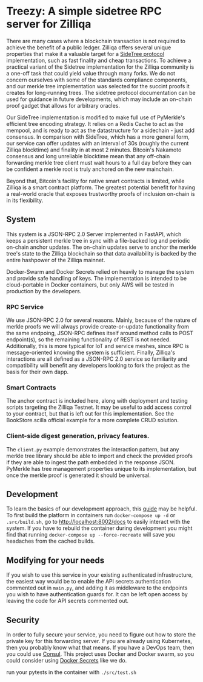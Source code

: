 # Treezy: A simple sidetree RPC server for Zilliqa 

There are many cases where a blockchain transaction is not required to achieve the benefit of a public ledger. Zilliqa offers several unique properties that make it a valuable target for a [SideTree protocol](https://github.com/decentralized-identity/sidetree/blob/master/docs/protocol.md) implementation, such as fast finality and cheap transactions. To achieve a practical variant of the Sidetree implementation for the Zilliqa community is a one-off task that could yield value through many forks. We do not concern ourselves with some of the standards compliance components, and our merkle tree implementation was selected for the succint proofs it creates for long-running trees. The sidetree protocol documentation can be used for guidance in future developments, which may include an on-chain proof gadget that allows for arbitrary oracles.

Our SideTree implementation is modified to make full use of PyMerkle's efficient tree encoding strategy. It relies on a Redis Cache to act as the mempool, and is ready to act as the datastructure for a sidechain - just add consensus. 
In comparison with SideTree, which has a more general form, our service can offer updates with an interval of 30s (roughly the current Zilliqa blocktime) and finality in at most 2 minutes. Bitcoin's Nakamoto consensus and long unreliable blocktime mean that any off-chain forwarding merkle tree client must wait hours to a full day before they can be confident a merkle root is truly anchored on the new mainchain. 

Beyond that, Bitcoin's facility for native smart contracts is limited, while Zilliqa is a smart contract platform. The greatest potential benefit for having a real-world oracle that exposes trustworthy proofs of inclusion on-chain is in its flexibility.


## System
This system is a JSON-RPC 2.0 Server implemented in FastAPI, which keeps a persistent merkle tree in sync with a file-backed log and periodic on-chain anchor updates. The on-chain updates serve to anchor the merkle tree's state to the Zilliqa blockchain so that data availability is backed by the entire hashpower of the Zilliqa mainnet.

Docker-Swarm and Docker Secrets relied on heavily to manage the system and provide safe handling of keys. The implementation is intended to be cloud-portable in Docker containers, but only AWS will be tested in production by the developers.
 
### RPC Service
We use JSON-RPC 2.0 for several reasons. Mainly, because of the nature of merkle proofs we will always provide create-or-update functionality from the same endpoing, JSON-RPC defines itself around method calls to POST endpoint(s), so the remaining functionality of REST is not needed. Additionally, this is more typical for IoT and service meshes, since RPC is message-oriented knowing the system is sufficient. Finally, Zilliqa's interactions are all defined as a JSON-RPC 2.0 service so familiarity and compatibility will benefit any developers looking to fork the project as the basis for their own dapp. 

### Smart Contracts

The anchor contract is included here, along with deployment and testing scripts targeting the Zilliqa Testnet. It may be useful to add access control to your contract, but that is left out for this implementation. See the BookStore.scilla official example for a more complete CRUD solution.

### Client-side digest generation, privacy features.
The `client.py` example demonstrates the interaction pattern, but any merkle tree library should be able to import and check the provided proofs if they are able to ingest the path embedded in the response JSON. PyMerkle has tree management properties unique to its implementation, but once the merkle proof is generated it should be universal.

## Development

To learn the basics of our development approach, this [guide](https://testdriven.io/blog/fastapi-crud/) may be helpful.
To first build the platform in containers run `docker-compose up -d` or `.src/build.sh`, go to 
[http://localhost:8002/docs](http://localhost:8002/docs) to easily interact with the system.
If you have to rebuild the container during development you might find that running `docker-compose up --force-recreate` will save you headaches from the cached builds.

## Modifying for your needs

If you wish to use this service in your existing authenticated infrastructure, the easiest way would be to enable the API secrets authentication commented out in `main.py`, and adding it as middleware to the endpoints you wish to have authentication guards for. It can be left open access by leaving the code for API secrets commented out.

## Security

In order to fully secure your service, you need to figure out how to store the private key for this forwarding server. If you are already using Kubernetes, then you probably know what that means. If you have a DevOps team, then you could use [Consul](https://www.consul.io/). This project uses Docker and Docker swarm, so you could consider using [Docker Secrets](https://www.docker.com/blog/docker-secrets-management/) like we do.


run your pytests in the container with `./src/test.sh`